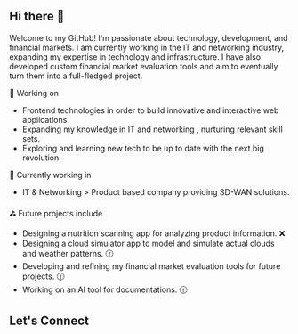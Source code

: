 ## Hi there 👋

Welcome to my GitHub! I'm passionate about technology, development, and financial markets. I am currently working in the IT and networking industry, expanding my expertise in technology and infrastructure.
I have also developed custom financial market evaluation tools and aim to eventually turn them into a full-fledged project.


🔭 Working on

- Frontend technologies in order to build innovative and interactive web applications.
- Expanding my knowledge in IT and networking , nurturing relevant skill sets.
- Exploring and learning new tech to be up to date with the next big revolution.
  

💼 Currently working in

- IT & Networking > Product based company providing SD-WAN solutions.

⛳ Future projects include

- Designing a nutrition scanning app for analyzing product information. ❌
- Designing a cloud simulator app to model and simulate actual clouds and weather patterns. 🕜
- Developing and refining my financial market evaluation tools for future projects. 🕜
- Working on an AI tool for documentations. 🕜

## Let's Connect




